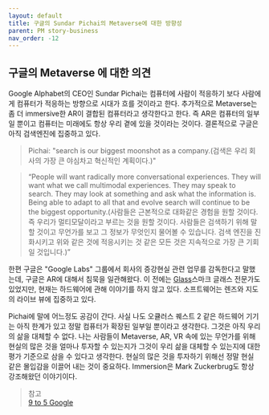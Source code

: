 ```yaml
---
layout: default
title: 구글의 Sundar Pichai의 Metaverse에 대한 방향성
parent: PM story-business
nav_order: -12
---
```



## 구글의 Metaverse 에 대한 의견
Google Alphabet의 CEO인 Sundar Pichai는 컴퓨터에 사람이 적응하기 보다 사람에게 컴퓨터가 적응하는 방향으로 시대가 흐를 것이라고 한다. 추가적으로 Metaverse는 좀 더 immersive한 AR이 결합된 컴퓨터라고 생각한다고 한다. 즉 AR은 컴퓨터의 일부일 뿐이고 컴퓨터는 미래에도 항상 우리 곁에 있을 것이라는 것이다. 결론적으로 구글은 아직 검색엔진에 집중하고 있다.
> Pichai: "search is our biggest moonshot as a company.(검색은 우리 회사의 가장 큰 야심차고 혁신적인 계획이다.)"<br>

> “People will want radically more conversational experiences. They will want what we call multimodal experiences. They may speak to search. They may look at something and ask what the information is. Being able to adapt to all that and evolve search will continue to be the biggest opportunity.(사람들은 근본적으로 대화같은 경험을 원할 것이다. 즉 우리가 멀티모달이라고 부르는 것을 원할 것이다. 사람들은 검색하기 위해 말할 것이고 무언가를 보고 그 정보가 무엇인지 물어볼 수 있습니다. 검색 엔진을 진화시키고 위와 같은 것에 적응시키는 것 같은 모든 것은 지속적으로 가장 큰 기회일 것입니다.)”

한편 구글은 "Google Labs" 그룹에서 회사의 증강현실 관련 업무를 감독한다고 말했는데, 구글은 AR에 대해서 침묵을 일관해왔다. 이 전에는 [Glass](https://9to5google.com/2021/07/14/google-glass-enterprise-meet-open-beta/)스마크 글래스 전문가도 있었지만, 현재는 하드웨어에 관해 이야기를 하지 않고 있다. 소프트웨어는 렌즈와 지도의 라이브 뷰에 집중하고 있다.

Pichai에 말에 어느정도 공감이 간다. 사실 나도 오큘러스 퀘스트 2 같은 하드웨어 기기는 아직 한계가 있고 정말 컴퓨터가 확장된 일부일 뿐이라고 생각한다. 그것은 아직 우리의 삶을 대체할 수 없다. 나는 사람들이 Metaverse, AR, VR 속에 있는 무언가를 위해 현실의 많은 것을 얼마나 투자할 수 있는지가 그것이 우리 삶을 대체할 수 있는지에 대한 평가 기준으로 삼을 수 있다고 생각한다. 현실의 많은 것을 투자하기 위해선 정말 현실 같은 몰입감을 이끌어 내는 것이 중요하다. Immersion은 Mark Zuckerbrug도 항상 강조해왔던 이야기이다.



> 참고<br>
> [9 to 5 Google](https://9to5google.com/2021/11/17/sundar-pichai-google-metaverse/?fbclid=IwAR0RH6HxQPjJqaeMS-cllBesJQuneq3e2T7uBFTucTHfOvRXW6o-Axq6Qig)